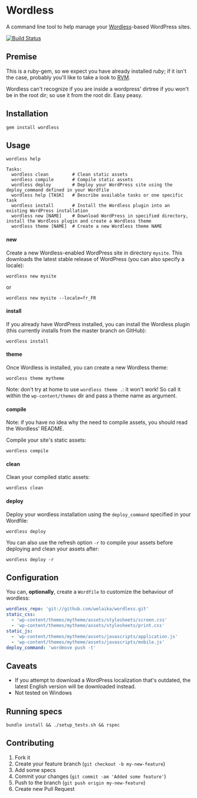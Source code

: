 # Wordless

A command line tool to help manage your [Wordless](http://welaika.github.com/wordless/)-based WordPress sites.

[![Build Status](https://travis-ci.org/welaika/wordless_gem.png?branch=master)](https://travis-ci.org/welaika/wordless_gem)

## Premise

This is a ruby-gem, so we expect you have already installed _ruby_; if it isn't
the case, probably you'll like to take a look to [RVM](http://rvm.io).

Wordless can't recognize if you are inside a wordpress' dirtree if you won't
be in the root dir; so use it from the root dir. Easy peasy.

## Installation

    gem install wordless

## Usage

    wordless help

    Tasks:
      wordless clean         # Clean static assets
      wordless compile       # Compile static assets
      wordless deploy        # Deploy your WordPress site using the deploy_command defined in your Wordfile
      wordless help [TASK]   # Describe available tasks or one specific task
      wordless install       # Install the Wordless plugin into an existing WordPress installation
      wordless new [NAME]    # Download WordPress in specified directory, install the Wordless plugin and create a Wordless theme
      wordless theme [NAME]  # Create a new Wordless theme NAME

#### new

Create a new Wordless-enabled WordPress site in directory `mysite`. This downloads the latest stable release of WordPress (you can also specify a locale):

    wordless new mysite

or

    wordless new mysite --locale=fr_FR

#### install

If you already have WordPress installed, you can install the Wordless plugin (this currently installs from the master branch on GitHub):

    wordless install

#### theme

Once Wordless is installed, you can create a new Wordless theme:

    wordless theme mytheme

Note: don't try at home to use `wordless theme .`: it won't work! So call it within
the `wp-content/themes` dir and pass a theme name as argument.

#### compile

Note: if you have no idea why the need to compile assets, you should read the
Wordless' README.

Compile your site's static assets:

    wordless compile

#### clean

Clean your compiled static assets:

    wordless clean

#### deploy

Deploy your wordless installation using the `deploy_command` specified in your Wordfile:

    wordless deploy

You can also use the refresh option `-r` to compile your assets before deploying and clean your assets after:

    wordless deploy -r

## Configuration

You can, **optionally**, create a `Wordfile` to customize the behaviour of wordless:

```yaml
wordless_repo: 'git://github.com/welaika/wordless.git'
static_css:
  - 'wp-content/themes/mytheme/assets/stylesheets/screen.css'
  - 'wp-content/themes/mytheme/assets/stylesheets/print.css'
static_js:
  - 'wp-content/themes/mytheme/assets/javascripts/application.js'
  - 'wp-content/themes/mytheme/assets/javascripts/mobile.js'
deploy_command: 'wordmove push -t'
```

## Caveats

- If you attempt to download a WordPress localization that's outdated, the latest English version will be downloaded instead.
- Not tested on Windows

## Running specs

    bundle install && ./setup_tests.sh && rspec

## Contributing

1. Fork it
2. Create your feature branch (`git checkout -b my-new-feature`)
3. Add some specs
4. Commit your changes (`git commit -am 'Added some feature'`)
5. Push to the branch (`git push origin my-new-feature`)
6. Create new Pull Request

